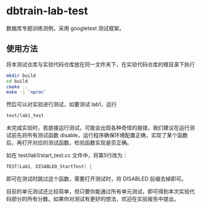 # dbtrain-lab-test

数据库专题训练测例，采用 googletest 测试框架。

## 使用方法

将本测试仓库与实验代码仓库放在同一文件夹下，在实验代码仓库的根目录下执行

```bash
mkdir build
cd build
cmake ..
make -j `nproc`
```

然后可以对实验进行测试，如要测试 lab1，运行

```bash
test/lab1_test
```

未完成实验时，若直接运行测试，可能会出现各种奇怪的报错，我们建议在运行测试前先将所有测试函数 disable，运行程序确保环境配置正确，实现了某个函数后，再打开对应的测试函数，检验函数实现是否正确。

如在 test/lab1/start_test.cc 文件中，将第5行改为：

```c++
TEST(Lab1, DISABLED_StartTest) {
```

即可在测试时跳过这个函数，需要打开测试时，将 DISABLED 前缀去掉即可。

目前的单元测试还比较简单，但只要你能通过所有单元测试，即可得到本次实验代码部分的所有分数。如果你对测试有更好的想法，欢迎在实验报告中提出。
